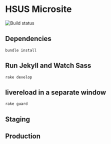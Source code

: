 # HSUS Microsite
![Build status](https://travis-ci.org/hsus/changing-lives.svg?branch=master)

## Dependencies
`bundle install`

## Run Jekyll and Watch Sass
`rake develop`

## livereload in a separate window
`rake guard`

## Staging

## Production
